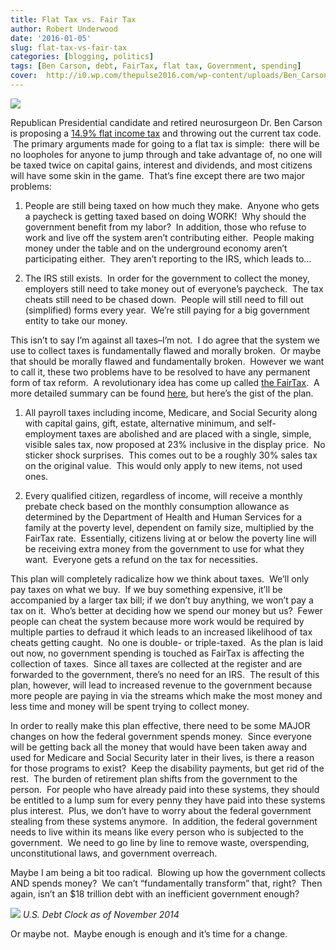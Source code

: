 ```yaml
---
title: Flat Tax vs. Fair Tax
author: Robert Underwood
date: '2016-01-05'
slug: flat-tax-vs-fair-tax
categories: [blogging, politics]
tags: [Ben Carson, debt, FairTax, flat tax, Government, spending]
cover:  http://i0.wp.com/thepulse2016.com/wp-content/uploads/Ben_Carson1.jpg
---
```


![](http://i0.wp.com/thepulse2016.com/wp-content/uploads/Ben_Carson1.jpg)

Republican Presidential candidate and retired neurosurgeon Dr. Ben Carson is proposing a [14.9% flat income tax](http://www.breitbart.com/big-government/2016/01/04/dr-ben-carson-proposes-14-9-percent-flat-tax-throw-current-tax-code/) and throwing out the current tax code.  The primary arguments made for going to a flat tax is simple:  there will be no loopholes for anyone to jump through and take advantage of, no one will be taxed twice on capital gains, interest and dividends, and most citizens will have some skin in the game.  That’s fine except there are two major problems:

1.  People are still being taxed on how much they make.  Anyone who gets a paycheck is getting taxed based on doing WORK!  Why should the government benefit from my labor?  In addition, those who refuse to work and live off the system aren’t contributing either.  People making money under the table and on the underground economy aren’t participating either.  They aren’t reporting to the IRS, which leads to…

2.  The IRS still exists.  In order for the government to collect the money, employers still need to take money out of everyone’s paycheck.  The tax cheats still need to be chased down.  People will still need to fill out (simplified) forms every year.  We’re still paying for a big government entity to take our money.

This isn’t to say I’m against all taxes–I’m not.  I do agree that the system we use to collect taxes is fundamentally flawed and morally broken.  Or maybe that should be morally flawed and fundamentally broken.  However we want to call it, these two problems have to be resolved to have any permanent form of tax reform.  A revolutionary idea has come up called [the FairTax](http://fairtax.org/).  A more detailed summary can be found [here](http://fairtax-psyclone.netdna-ssl.com/media/attachments/549999512017a86464000320.pdf?1422935460), but here’s the gist of the plan.

1.  All payroll taxes including income, Medicare, and Social Security along with capital gains, gift, estate, alternative minimum, and self-employment taxes are abolished and are placed with a single, simple, visible sales tax, now proposed at 23% inclusive in the display price.  No sticker shock surprises.  This comes out to be a roughly 30% sales tax on the original value.  This would only apply to new items, not used ones.

2.  Every qualified citizen, regardless of income, will receive a monthly prebate check based on the monthly consumption allowance as determined by the Department of Health and Human Services for a family at the poverty level, dependent on family size, multiplied by the FairTax rate.  Essentially, citizens living at or below the poverty line will be receiving extra money from the government to use for what they want.  Everyone gets a refund on the tax for necessities.

This plan will completely radicalize how we think about taxes.  We’ll only pay taxes on what we buy.  If we buy something expensive, it’ll be accompanied by a larger tax bill; if we don’t buy anything, we won’t pay a tax on it.  Who’s better at deciding how we spend our money but us?  Fewer people can cheat the system because more work would be required by multiple parties to defraud it which leads to an increased likelihood of tax cheats getting caught.  No one is double- or triple-taxed.  As the plan is laid out now, no government spending is touched as FairTax is affecting the collection of taxes.  Since all taxes are collected at the register and are forwarded to the government, there’s no need for an IRS.  The result of this plan, however, will lead to increased revenue to the government because more people are paying in via the streams which make the most money and less time and money will be spent trying to collect money.

In order to really make this plan effective, there need to be some MAJOR changes on how the federal government spends money.  Since everyone will be getting back all the money that would have been taken away and used for Medicare and Social Security later in their lives, is there a reason for those programs to exist?  Keep the disability payments, but get rid of the rest.  The burden of retirement plan shifts from the government to the person.  For people who have already paid into these systems, they should be entitled to a lump sum for every penny they have paid into these systems plus interest.  Plus, we don’t have to worry about the federal government stealing from these systems anymore.  In addition, the federal government needs to live within its means like every person who is subjected to the government.  We need to go line by line to remove waste, overspending, unconstitutional laws, and government overreach.

Maybe I am being a bit too radical.  Blowing up how the government collects AND spends money?  We can’t “fundamentally transform” that, right?  Then again, isn’t an \$18 trillion debt with an inefficient government enough?

![](http://i2.wp.com/www.clydefitchreport.com/wp-content/uploads/2014/11/stock-footage-new-york-circa-march-national-debt-clock-in-manhattan-midtown.jpg)
*U.S. Debt Clock as of November 2014*

Or maybe not.  Maybe enough is enough and it’s time for a change.